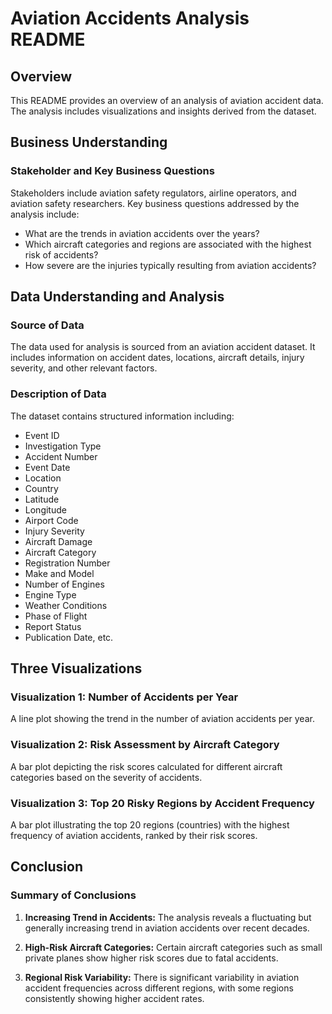 # Aviation Accidents Analysis README

## Overview
This README provides an overview of an analysis of aviation accident data. The analysis includes visualizations and insights derived from the dataset.

## Business Understanding
### Stakeholder and Key Business Questions
Stakeholders include aviation safety regulators, airline operators, and aviation safety researchers. Key business questions addressed by the analysis include:
- What are the trends in aviation accidents over the years?
- Which aircraft categories and regions are associated with the highest risk of accidents?
- How severe are the injuries typically resulting from aviation accidents?

## Data Understanding and Analysis
### Source of Data
The data used for analysis is sourced from an aviation accident dataset. It includes information on accident dates, locations, aircraft details, injury severity, and other relevant factors.

### Description of Data
The dataset contains structured information including:
- Event ID
- Investigation Type
- Accident Number
- Event Date
- Location
- Country
- Latitude
- Longitude
- Airport Code
- Injury Severity
- Aircraft Damage
- Aircraft Category
- Registration Number
- Make and Model
- Number of Engines
- Engine Type
- Weather Conditions
- Phase of Flight
- Report Status
- Publication Date, etc.

## Three Visualizations
### Visualization 1: Number of Accidents per Year
A line plot showing the trend in the number of aviation accidents per year.

### Visualization 2: Risk Assessment by Aircraft Category
A bar plot depicting the risk scores calculated for different aircraft categories based on the severity of accidents.

### Visualization 3: Top 20 Risky Regions by Accident Frequency
A bar plot illustrating the top 20 regions (countries) with the highest frequency of aviation accidents, ranked by their risk scores.

## Conclusion
### Summary of Conclusions
1. **Increasing Trend in Accidents:** The analysis reveals a fluctuating but generally increasing trend in aviation accidents over recent decades.
   
2. **High-Risk Aircraft Categories:** Certain aircraft categories such as small private planes show higher risk scores due to fatal accidents.

3. **Regional Risk Variability:** There is significant variability in aviation accident frequencies across different regions, with some regions consistently showing higher accident rates.
